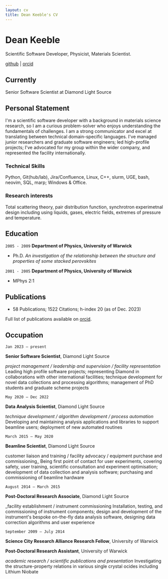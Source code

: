 ```yaml
---
layout: cv
title: Dean Keeble's CV
---
```



# Dean Keeble
Scientific Software Developer, Physicist, Materials Scientist. 

<div id="webaddress">
<a href="https://github.com/keeble">github</a> |
<a href="https://orcid.org/0000-0003-4225-3770">orcid</a>
</div>

## Currently

Senior Software Scientist at Diamond Light Source

## Personal Statement

I'm a scientific software developer with a background in materials science research, so I am a curious problem-solver who enjoys understanding the fundamentals of challenges. I am a strong communicator and excel at translating between technical domain-specific languages. I've managed junior researchers and graduate software engineers; led high-profile projects; I've advocated for my group within the wider company, and represented the facility internationally.  

### Technical Skills

Python, Git(hub/lab), Jira/Confluence, Linux, C++, slurm, UGE, bash, neovim, SQL, marp; Windows & Office. 

### Research interests

Total scattering theory, pair distribution function, synchrotron experimetnal design including using liquids, gases, electric fields, extremes of pressure and temperature. 

## Education

`2005 - 2009`
__Department of Physics, University of Warwick__
- Ph.D. _An investigation of the relationship between the structure and properties of some stacked perovskites_

`2001 - 2005`
__Department of Physics, University of Warwick__
- MPhys 2:1


## Publications

- 58 Publications;  1522 Citations;  h-index 20 (as of Dec. 2023)

Full list of publications available on [orcid](https://orcid.org/0000-0003-4225-3770).


## Occupation
`Jan 2023 – present`

__Senior Software Scientist__, Diamond Light Source	

_project management / leadership and supervision / facility representation_
Leading high profile software projects; representing Diamond in collaborations with other international facilities; technique development for novel data collections and processing algorithms; management of PhD students and graduate scheme projects


`May 2020 – Dec 2022`

__Data Analysis Scientist__, Diamond Light Source	

_technique development / algorithm development / process automation_
Developing and maintaining analysis applications and libraries to support beamline users; deployment of new automated routines

`March 2015 – May 2020`

__Beamline Scientist__, Diamond Light Source	

customer liaison and training / facility advocacy / equipment purchase and commissioning_
Being first point of contact for user experiments, covering safety, user training, scientific consultation and experiment optimisation; development of data collection and analysis software; purchasing and commissioning of beamline hardware

`August 2014 – March 2015`

__Post-Doctoral Research Associate__, Diamond Light Source

_facility establishment / instrument commissioning
Installation, testing, and commissioning of instrument components; design and development of the instrument's bespoke on-the-fly data analysis software, designing data correction algorithms and user experience

`September 2009 – July 2014`

__Science City Research Alliance Research Fellow__, University of Warwick	


__Post-Doctoral Research Assistant__, University of Warwick	


_academic research / scientific publications and presentation_
Investigating the structure-property relations in various single crystal ocides including Lithium Niobate

<!-- ### Footer

Last updated: December 2023 -->
